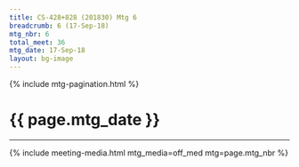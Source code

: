 ```yaml
---
title: CS-428+828 (201830) Mtg 6
breadcrumb: 6 (17-Sep-18)
mtg_nbr: 6
total_meet: 36
mtg_date: 17-Sep-18
layout: bg-image
---
```

{% include mtg-pagination.html %}
<h1 class="text-center">{{ page.mtg_date }}</h1>
<hr />
{% include meeting-media.html mtg_media=off_med mtg=page.mtg_nbr %}
